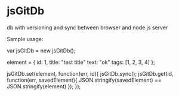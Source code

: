 # jsGitDb
db with versioning and sync between browser and node.js server

Sample usage:

var jsGitDb = new jsGitDb();

element = {
    id: 1,
    title: "test title"
    text: "ok"
    tags: [1, 2, 3, 4]
};

jsGitDb.set(element, function(err, id){
    jsGitDb.sync();
    jsGitDb.get(id, function(err, savedElement){
        JSON.stringify(savedElement) == JSON.stringify(element)
    });
});



